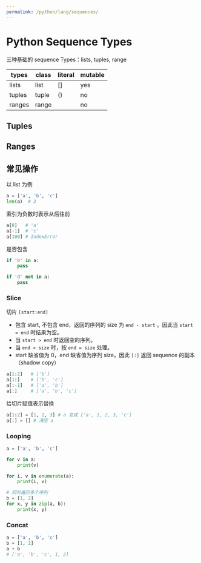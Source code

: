```yaml
---
permalink: /python/lang/sequences/
---
```


# Python Sequence Types

三种基础的 sequence Types：lists, tuples, range

types  | class | literal | mutable
----   | ----- | ------- | ------
lists  | list  | []      | yes
tuples | tuple | ()      | no
ranges | range |         | no


## Tuples


## Ranges

## 常见操作

以 list 为例

```py
a = ['a', 'b', 'c']
len(a)  # 3
```

索引为负数时表示从后往前

```py
a[0]   # 'a'
a[-1]  # 'c'
a[100] # IndexError
```

是否包含

```py
if 'b' in a:
    pass

if 'd' not in a:
    pass
```

### Slice

切片 `[start:end]`

- 包含 start, 不包含 end，返回的序列的 size 为 `end - start` 。因此当 `start = end` 时结果为空。
- 当 `start > end` 时返回空的序列。
- 当 `end > size` 时，按 `end = size` 处理。
- start 缺省值为 0，end 缺省值为序列 size，因此 `[:]` 返回 sequence 的副本（shadow copy）

```py
a[1:2]   # ['b']
a[1:]    # ['b', 'c']
a[:-1]   # ['a', 'b']
a[:]     # ['a', 'b', 'c']
```

给切片赋值表示替换

```py
a[1:2] = [1, 2, 3] # a 变成 ['a', 1, 2, 3, 'c']
a[:] = [] # 清空 a
```

### Looping

```py
a = ['a', 'b', 'c']

for v in a:
    print(v)

for i, v in enumerate(a):
    print(i, v)

# 同时遍历多个序列
b = [1, 2]
for x, y in zip(a, b):
    print(x, y)
```

### Concat

```py
a = ['a', 'b', 'c']
b = [1, 2]
a + b
# ['a', 'b', 'c', 1, 2]
```
